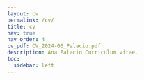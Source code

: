 ```yaml
---
layout: cv
permalink: /cv/
title: cv
nav: true
nav_order: 4
cv_pdf: CV_2024-06_Palacio.pdf
description: Ana Palacio Curriculum vitae.
toc:
  sidebar: left
---
```

